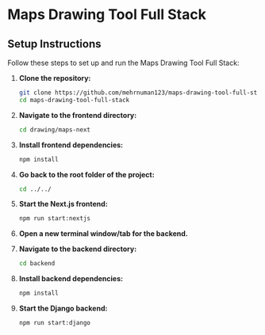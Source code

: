 # Maps Drawing Tool Full Stack

## Setup Instructions

Follow these steps to set up and run the Maps Drawing Tool Full Stack:

1. **Clone the repository:**
    ```sh
    git clone https://github.com/mehrnuman123/maps-drawing-tool-full-stack.git
    cd maps-drawing-tool-full-stack
    ```

2. **Navigate to the frontend directory:**
    ```sh
    cd drawing/maps-next
    ```

3. **Install frontend dependencies:**
    ```sh
    npm install
    ```

4. **Go back to the root folder of the project:**
    ```sh
    cd ../../
    ```

5. **Start the Next.js frontend:**
    ```sh
    npm run start:nextjs
    ```

6. **Open a new terminal window/tab for the backend.**

7. **Navigate to the backend directory:**
    ```sh
    cd backend
    ```

8. **Install backend dependencies:**
    ```sh
    npm install
    ```

9. **Start the Django backend:**
    ```sh
    npm run start:django
    ```

